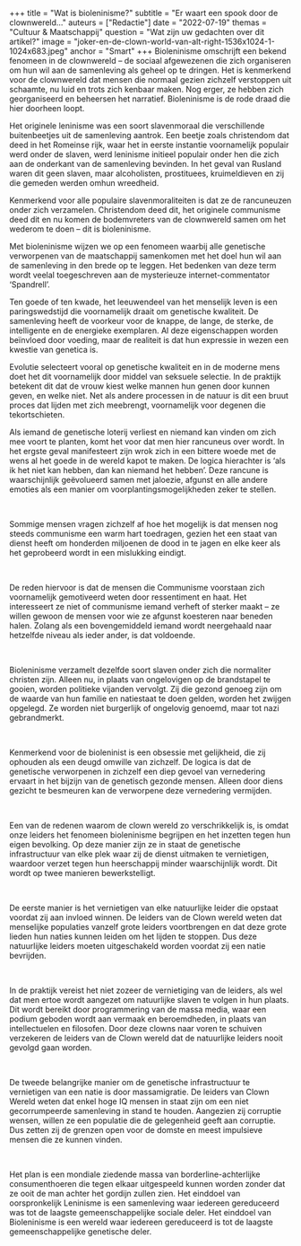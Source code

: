 +++
title = "Wat is bioleninisme?"
subtitle = "Er waart een spook door de clownwereld..."
auteurs = ["Redactie"]
date = "2022-07-19"
themas = "Cultuur & Maatschappij"
question = "Wat zijn uw gedachten over dit artikel?"
image = "joker-en-de-clown-world-van-alt-right-1536x1024-1-1024x683.jpeg"
anchor = "Smart"
+++
Bioleninisme omschrijft een bekend fenomeen in de clownwereld – de sociaal afgewezenen die zich organiseren om hun wil aan de samenleving als geheel op te dringen. Het is kenmerkend voor de clownwereld dat mensen die normaal gezien zichzelf verstoppen uit schaamte, nu luid en trots zich kenbaar maken. Nog erger, ze hebben zich georganiseerd en beheersen het narratief. Bioleninisme is de rode draad die hier doorheen loopt.

Het originele leninisme was een soort slavenmoraal die verschillende buitenbeetjes uit de samenleving aantrok. Een beetje zoals christendom dat deed in het Romeinse rijk, waar het in eerste instantie voornamelijk populair werd onder de slaven, werd leninisme initieel populair onder hen die zich aan de onderkant van de samenleving bevinden. In het geval van Rusland waren dit geen slaven, maar alcoholisten, prostituees, kruimeldieven en zij die gemeden werden omhun wreedheid.

Kenmerkend voor alle populaire slavenmoraliteiten is dat ze de rancuneuzen onder zich verzamelen. Christendom deed dit, het originele communisme deed dit en nu komen de bodemvreters van de clownwereld samen om het wederom te doen – dit is bioleninisme.

Met bioleninisme wijzen we op een fenomeen waarbij alle genetische verworpenen van de maatschappij samenkomen met het doel hun wil aan de samenleving in den brede op te leggen. Het bedenken van deze term wordt veelal toegeschreven aan de mysterieuze internet-commentator ‘Spandrell’.

Ten goede of ten kwade, het leeuwendeel van het menselijk leven is een paringswedstijd die voornamelijk draait om genetische kwaliteit. De samenleving heeft de voorkeur voor de knappe, de lange, de sterke, de intelligente en de energieke exemplaren. Al deze eigenschappen worden beïnvloed door voeding, maar de realiteit is dat hun expressie in wezen een kwestie van genetica is.

Evolutie selecteert vooral op genetische kwaliteit en in de moderne mens doet het dit voornamelijk door middel van seksuele selectie. In de praktijk betekent dit dat de vrouw kiest welke mannen hun genen door kunnen geven, en welke niet. Net als andere processen in de natuur is dit een bruut proces dat lijden met zich meebrengt, voornamelijk voor degenen die tekortschieten.

Als iemand de genetische loterij verliest en niemand kan vinden om zich mee voort te planten, komt het voor dat men hier rancuneus over wordt. In het ergste geval manifesteert zijn wrok zich in een bittere woede met de wens al het goede in de wereld kapot te maken. De logica hierachter is ‘als ik het niet kan hebben, dan kan niemand het hebben’. Deze rancune is waarschijnlijk geëvolueerd samen met jaloezie, afgunst en alle andere emoties als een manier om voorplantingsmogelijkheden zeker te stellen.

 

Sommige mensen vragen zichzelf af hoe het mogelijk is dat mensen nog steeds communisme een warm hart toedragen, gezien het een staat van dienst heeft om honderden miljoenen de dood in te jagen en elke keer als het geprobeerd wordt in een mislukking eindigt.

 

De reden hiervoor is dat de mensen die Communisme voorstaan zich voornamelijk gemotiveerd weten door ressentiment en haat. Het interesseert ze niet of communisme iemand verheft of sterker maakt – ze willen gewoon de mensen voor wie ze afgunst koesteren naar beneden halen. Zolang als een bovengemiddeld iemand wordt neergehaald naar hetzelfde niveau als ieder ander, is dat voldoende.

 

Bioleninisme verzamelt dezelfde soort slaven onder zich die normaliter christen zijn. Alleen nu, in plaats van ongelovigen op de brandstapel te gooien, worden politieke vijanden vervolgt. Zij die gezond genoeg zijn om de waarde van hun familie en natiestaat te doen gelden, worden het zwijgen opgelegd. Ze worden niet burgerlijk of ongelovig genoemd, maar tot nazi gebrandmerkt.

 

Kenmerkend voor de bioleninist is een obsessie met gelijkheid, die zij ophouden als een deugd omwille van zichzelf. De logica is dat de genetische verworpenen in zichzelf een diep gevoel van vernedering ervaart in het bijzijn van de genetisch gezonde mensen. Alleen door diens gezicht te besmeuren kan de verworpene deze vernedering vermijden.

 

Een van de redenen waarom de clown wereld zo verschrikkelijk is, is omdat onze leiders het fenomeen bioleninisme begrijpen en het inzetten tegen hun eigen bevolking. Op deze manier zijn ze in staat de genetische infrastructuur van elke plek waar zij de dienst uitmaken te vernietigen, waardoor verzet tegen hun heerschappij minder waarschijnlijk wordt. Dit wordt op twee manieren bewerkstelligt.

 

De eerste manier is het vernietigen van elke natuurlijke leider die opstaat voordat zij aan invloed winnen. De leiders van de Clown wereld weten dat menselijke populaties vanzelf grote leiders voortbrengen en dat deze grote lieden hun naties kunnen leiden om het lijden te stoppen. Dus deze natuurlijke leiders moeten uitgeschakeld worden voordat zij een natie bevrijden.

 

In de praktijk vereist het niet zozeer de vernietiging van de leiders, als wel dat men ertoe wordt aangezet om natuurlijke slaven te volgen in hun plaats. Dit wordt bereikt door programmering van de massa media, waar een podium geboden wordt aan vermaak en beroemdheden, in plaats van intellectuelen en filosofen. Door deze clowns naar voren te schuiven verzekeren de leiders van de Clown wereld dat de natuurlijke leiders nooit gevolgd gaan worden.

 

De tweede belangrijke manier om de genetische infrastructuur te vernietigen van een natie is door massamigratie. De leiders van Clown Wereld weten dat enkel hoge IQ mensen in staat zijn om een niet gecorrumpeerde samenleving in stand te houden. Aangezien zij corruptie wensen, willen ze een populatie die de gelegenheid geeft aan corruptie. Dus zetten zij de grenzen open voor de domste en meest impulsieve mensen die ze kunnen vinden.

 

Het plan is een mondiale ziedende massa van borderline-achterlijke consumenthoeren die tegen elkaar uitgespeeld kunnen worden zonder dat ze ooit de man achter het gordijn zullen zien. Het einddoel van oorspronkelijk Leninisme is een samenleving waar iedereen gereduceerd was tot de laagste gemeenschappelijke sociale deler. Het einddoel van Bioleninisme is een wereld waar iedereen gereduceerd is tot de laagste gemeenschappelijke genetische deler.